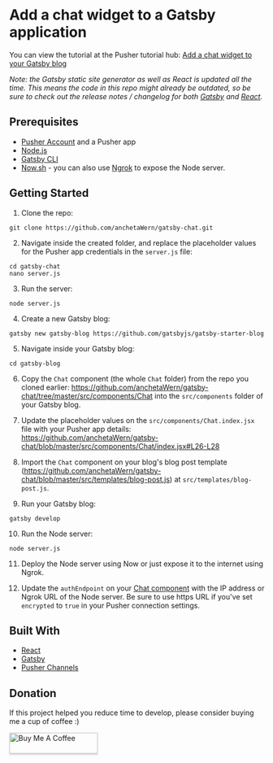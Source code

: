 # Add a chat widget to a Gatsby application

You can view the tutorial at the Pusher tutorial hub: [Add a chat widget to your Gatsby blog](https://pusher.com/tutorials/chat-gatsby)

*Note: the Gatsby static site generator as well as React is updated all the time. This means the code in this repo might already be outdated, so be sure to check out the release notes / changelog for both [Gatsby](https://github.com/gatsbyjs/gatsby/blob/master/CHANGELOG.md) and [React](https://github.com/facebook/react/releases).*

## Prerequisites

- [Pusher Account](https://pusher.com/) and a Pusher app
- [Node.js](https://nodejs.org/en/)
- [Gatsby CLI](https://www.npmjs.com/package/gatsby-cli)
- [Now.sh](https://zeit.co/now) - you can also use [Ngrok](https://ngrok.com/) to expose the Node server.

## Getting Started

1. Clone the repo:

```
git clone https://github.com/anchetaWern/gatsby-chat.git
```

2. Navigate inside the created folder, and replace the placeholder values for the Pusher app credentials in the `server.js` file:

```
cd gatsby-chat
nano server.js
```

3. Run the server:

```
node server.js
```

4. Create a new Gatsby blog:

```
gatsby new gatsby-blog https://github.com/gatsbyjs/gatsby-starter-blog
```

5. Navigate inside your Gatsby blog:

```
cd gatsby-blog
```

6. Copy the `Chat` component (the whole `Chat` folder) from the repo you cloned earlier: https://github.com/anchetaWern/gatsby-chat/tree/master/src/components/Chat into the `src/components` folder of your Gatsby blog.

7. Update the placeholder values on the `src/components/Chat.index.jsx` file with your Pusher app details: https://github.com/anchetaWern/gatsby-chat/blob/master/src/components/Chat/index.jsx#L26-L28

8. Import the `Chat` component on your blog's blog post template (https://github.com/anchetaWern/gatsby-chat/blob/master/src/templates/blog-post.js) at `src/templates/blog-post.js`.

9. Run your Gatsby blog:

```
gatsby develop
```

10. Run the Node server:

```
node server.js
```

11. Deploy the Node server using Now or just expose it to the internet using Ngrok.

12. Update the `authEndpoint` on your [Chat component](https://github.com/anchetaWern/gatsby-chat/blob/master/src/components/Chat/index.jsx#L27) with the IP address or Ngrok URL of the Node server. Be sure to use https URL if you've set `encrypted` to `true` in your Pusher connection settings.

## Built With
- [React](https://reactjs.org/)
- [Gatsby](https://www.gatsbyjs.org/)
- [Pusher Channels](https://pusher.com/)

## Donation

If this project helped you reduce time to develop, please consider buying me a cup of coffee :)

<a href="https://www.buymeacoffee.com/wernancheta" target="_blank"><img src="https://www.buymeacoffee.com/assets/img/custom_images/orange_img.png" alt="Buy Me A Coffee" style="height: 41px !important;width: 174px !important;box-shadow: 0px 3px 2px 0px rgba(190, 190, 190, 0.5) !important;-webkit-box-shadow: 0px 3px 2px 0px rgba(190, 190, 190, 0.5) !important;" ></a>
